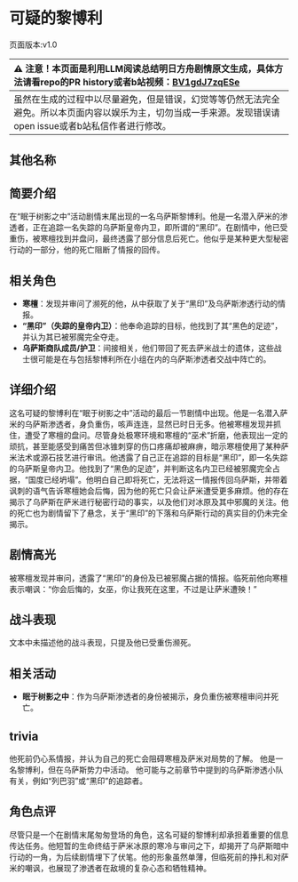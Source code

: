# 可疑的黎博利
页面版本:v1.0
 

| :warning: 注意！本页面是利用LLM阅读总结明日方舟剧情原文生成，具体方法请看repo的PR history或者b站视频：[BV1gdJ7zqESe](https://www.bilibili.com/video/BV1gdJ7zqESe/)         |
|:----------------------------|
| 虽然在生成的过程中以尽量避免，但是错误，幻觉等等仍然无法完全避免。所以本页面内容以娱乐为主，切勿当成一手来源。发现错误请open issue或者b站私信作者进行修改。|



## 其他名称

## 简要介绍
在“眠于树影之中”活动剧情末尾出现的一名乌萨斯黎博利。他是一名潜入萨米的渗透者，正在追踪一名失踪的乌萨斯皇帝内卫，即所谓的“黑印”。在剧情中，他已受重伤，被寒檀找到并盘问，最终透露了部分信息后死亡。他似乎是某种更大型秘密行动的一部分，他的死亡阻断了情报的回传。
## 相关角色
-   **寒檀**：发现并审问了濒死的他，从中获取了关于“黑印”及乌萨斯渗透行动的情报。
-   **“黑印”（失踪的皇帝内卫）**：他奉命追踪的目标，他找到了其“黑色的足迹”，并认为其已被邪魔完全夺走。
-   **乌萨斯商队成员/护卫**：间接相关，他们带回了死去萨米战士的遗体，这些战士很可能是在与包括黎博利所在小组在内的乌萨斯渗透者交战中阵亡的。
## 详细介绍
这名可疑的黎博利在“眠于树影之中”活动的最后一节剧情中出现。他是一名潜入萨米的乌萨斯渗透者，身负重伤，咳声连连，显然已时日无多。他被寒檀发现并抓住，遭受了寒檀的盘问。尽管身处极寒环境和寒檀的“巫术”折磨，他表现出一定的顽抗，甚至能感受到痛苦但冰锥刺穿的伤口疼痛却被麻痹，暗示寒檀使用了某种萨米法术或源石技艺进行审讯。他透露了自己正在追踪的目标是“黑印”，即一名失踪的乌萨斯皇帝内卫。他找到了“黑色的足迹”，并判断这名内卫已经被邪魔完全占据，“国度已经坍塌”。他明白自己即将死亡，无法将这一情报传回乌萨斯，并带着讽刺的语气告诉寒檀她会后悔，因为他的死亡只会让萨米遭受更多麻烦。他的存在揭示了乌萨斯在萨米进行秘密行动的事实，以及他们对冰原及其中邪魔的关注。他的死亡也为剧情留下了悬念，关于“黑印”的下落和乌萨斯行动的真实目的仍未完全揭示。
## 剧情高光
被寒檀发现并审问，透露了“黑印”的身份及已被邪魔占据的情报。临死前他向寒檀表示嘲讽：“你会后悔的，女巫，你让我死在这里，不过是让萨米遭殃！”
## 战斗表现
文本中未描述他的战斗表现，只提及他已受重伤濒死。
## 相关活动
-   **眠于树影之中**：作为乌萨斯渗透者的身份被揭示，身负重伤被寒檀审问并死亡。
## trivia
他死前仍心系情报，并认为自己的死亡会阻碍寒檀及萨米对局势的了解。
他是一名黎博利，但在乌萨斯势力中活动。
他可能与之前章节中提到的乌萨斯渗透小队有关，例如“列巴羽”或“黑印”的追踪者。
## 角色点评
尽管只是一个在剧情末尾匆匆登场的角色，这名可疑的黎博利却承担着重要的信息传达任务。他短暂的生命终结于萨米冰原的寒冷与审问之下，却揭开了乌萨斯暗中行动的一角，为后续剧情埋下了伏笔。他的形象虽然单薄，但临死前的挣扎和对萨米的嘲讽，也展现了渗透者在敌境的复杂心态和牺牲精神。